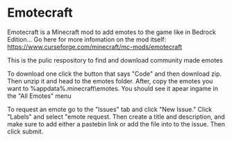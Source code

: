 # Emotecraft
Emotecraft is a Minecraft mod to add emotes to the game like in Bedrock Edition...
Go here for more infomation on the mod itself:
https://www.curseforge.com/minecraft/mc-mods/emotecraft

This is the pulic respository to find and download community made emotes

To download one click the button that says "Code" and then download zip. Then unzip it and head to the emotes folder. After, copy the emotes you want to  %appdata%\.minecraft\emotes. You should see it apear ingame in the "All Emotes" menu

To request an emote go to the "Issues" tab and click "New Issue." Click "Labels" and select "emote request. Then create a title and description, and make sure to add either a pastebin link or add the file into to the issue. Then click submit.
